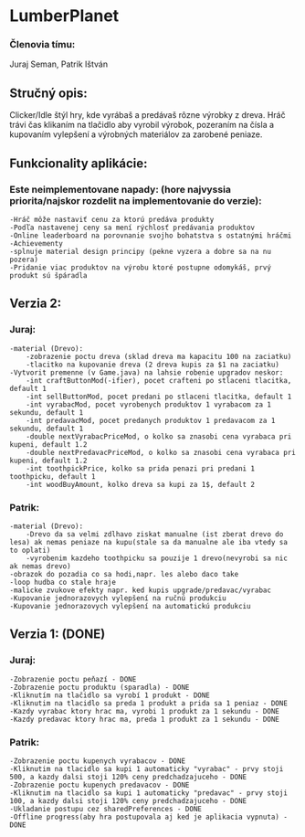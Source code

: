 # LumberPlanet
### Členovia tímu: 
Juraj Seman, Patrik Ištván

## Stručný opis: 
Clicker/Idle štýl hry, kde vyrábaš a predávaš rôzne výrobky z dreva. Hráč trávi čas klikaním na tlačidlo aby vyrobil výrobok, pozeraním na čísla a kupovaním vylepšení a výrobných materiálov za zarobené peniaze.

## Funkcionality aplikácie:
### Este neimplementovane napady: (hore najvyssia priorita/najskor rozdelit na implementovanie do verzie):
    -Hráč môže nastaviť cenu za ktorú predáva produkty
    -Podľa nastavenej ceny sa mení rýchlosť predávania produktov
    -Online leaderboard na porovnanie svojho bohatstva s ostatnými hráčmi
    -Achievementy
    -splnuje material design principy (pekne vyzera a dobre sa na nu pozera)
    -Pridanie viac produktov na výrobu ktoré postupne odomykáš, prvý produkt sú špáradla
    
## Verzia 2:
### Juraj:
    -material (Drevo):
        -zobrazenie poctu dreva (sklad dreva ma kapacitu 100 na zaciatku)
        -tlacitko na kupovanie dreva (2 dreva kupis za $1 na zaciatku)
    -Vytvorit premenne (v Game.java) na lahsie robenie upgradov neskor:
        -int craftButtonMod(-ifier), pocet crafteni po stlaceni tlacitka, default 1
        -int sellButtonMod, pocet predani po stlaceni tlacitka, default 1
        -int vyrabacMod, pocet vyrobenych produktov 1 vyrabacom za 1 sekundu, default 1
        -int predavacMod, pocet predanych produktov 1 predavacom za 1 sekundu, default 1
        -double nextVyrabacPriceMod, o kolko sa znasobi cena vyrabaca pri kupeni, default 1.2
        -double nextPredavacPriceMod, o kolko sa znasobi cena vyrabaca pri kupeni, default 1.2
        -int toothpickPrice, kolko sa prida penazi pri predani 1 toothpicku, default 1
        -int woodBuyAmount, kolko dreva sa kupi za 1$, default 2
        
### Patrik:
    -material (Drevo):
        -Drevo da sa velmi zdlhavo ziskat manualne (ist zberat drevo do lesa) ak nemas peniaze na kupu(stale sa da manualne ale iba vtedy sa to oplati)
        -vyrobenim kazdeho toothpicku sa pouzije 1 drevo(nevyrobi sa nic ak nemas drevo)
    -obrazok do pozadia co sa hodi,napr. les alebo daco take
    -loop hudba co stale hraje
    -malicke zvukove efekty napr. ked kupis upgrade/predavac/vyrabac
    -Kupovanie jednorazovych vylepšení na ručnú produkciu
    -Kupovanie jednorazovych vylepšení na automatickú produkciu
    
## Verzia 1: (DONE)
### Juraj:
    -Zobrazenie poctu peňazí - DONE
    -Zobrazenie poctu produktu (sparadla) - DONE
    -Kliknutím na tlačidlo sa vyrobí 1 produkt - DONE
    -Kliknutim na tlacidlo sa preda 1 produkt a prida sa 1 peniaz - DONE
    -Kazdy vyrabac ktory hrac ma, vyrobi 1 produkt za 1 sekundu - DONE
    -Kazdy predavac ktory hrac ma, preda 1 produkt za 1 sekundu - DONE
  
### Patrik:
    -Zobrazenie poctu kupenych vyrabacov - DONE
    -Kliknutim na tlacidlo sa kupi 1 automaticky "vyrabac" - prvy stoji 500, a kazdy dalsi stoji 120% ceny predchadzajuceho - DONE
    -Zobrazenie poctu kupenych predavacov - DONE
    -Kliknutim na tlacidlo sa kupi 1 automaticky "predavac" - prvy stoji 100, a kazdy dalsi stoji 120% ceny predchadzajuceho - DONE
    -Ukladanie postupu cez sharedPreferences - DONE
    -Offline progress(aby hra postupovala aj ked je aplikacia vypnuta) - DONE


